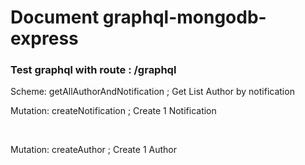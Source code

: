 <h1>Document graphql-mongodb-express </h1> 
<h3>Test graphql with route : /graphql </h3> 
<p>Scheme: getAllAuthorAndNotification  ; <span>Get List Author by notification </span></p>
<p>Mutation: createNotification ; <span>Create 1 Notification  </span></p><br/>
<p>Mutation: createAuthor ; <span>Create 1 Author  </span></p>
